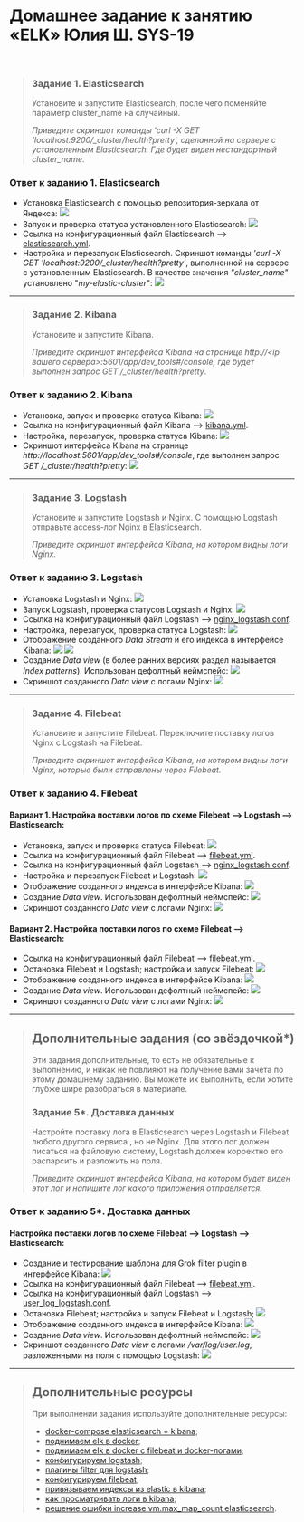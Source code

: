 # Домашнее задание к занятию «ELK» Юлия Ш. SYS-19
$~$
> ### Задание 1. Elasticsearch 
> 
> Установите и запустите Elasticsearch, после чего поменяйте параметр cluster_name на случайный. 
> 
> *Приведите скриншот команды 'curl -X GET 'localhost:9200/_cluster/health?pretty', сделанной на сервере с установленным Elasticsearch. Где будет виден нестандартный cluster_name*.

### Ответ к заданию 1. Elasticsearch 
* Установка Elasticsearch с помощью репозитория-зеркала от Яндекса:
![](img/sysdb-3.1.1.png)
* Запуск и проверка статуса установленного Elasticsearch:
![](img/sysdb-3.1.2.png)
* Ссылка на конфигурационный файл Elasticsearch --> [elasticsearch.yml](conf/sysdb-3/elasticsearch.yml).
* Настройка и перезапуск Elasticsearch. Скриншот команды *'curl -X GET 'localhost:9200/_cluster/health?pretty'*, выполненной на сервере с установленным Elasticsearch. В качестве значения *"cluster_name"* установлено "*my-elastic-cluster*":
![](img/sysdb-3.1.3.png)
---

> ### Задание 2. Kibana
> 
> Установите и запустите Kibana.
> 
> *Приведите скриншот интерфейса Kibana на странице http://<ip вашего сервера>:5601/app/dev_tools#/console, где будет выполнен запрос GET /_cluster/health?pretty*.

### Ответ к заданию 2. Kibana 
* Установка, запуск и проверка статуса Kibana:
![](img/sysdb-3.2.1.png)
* Ссылка на конфигурационный файл Kibana --> [kibana.yml](conf/sysdb-3/kibana.yml).
* Настройка, перезапуск, проверка статуса Kibana:
![](img/sysdb-3.2.2.png)
* Скриншот интерфейса Kibana на странице *http://localhost:5601/app/dev_tools#/console*, где выполнен запрос *GET /_cluster/health?pretty*:
![](img/sysdb-3.2.3.png)
---

> ### Задание 3. Logstash
> 
> Установите и запустите Logstash и Nginx. С помощью Logstash отправьте access-лог Nginx в Elasticsearch. 
> 
> *Приведите скриншот интерфейса Kibana, на котором видны логи Nginx.*

### Ответ к заданию 3. Logstash
* Установка Logstash и Nginx:
![](img/sysdb-3.3.1.png)
* Запуск Logstash, проверка статусов Logstash и Nginx:
![](img/sysdb-3.3.2.png)
* Ссылка на конфигурационный файл Logstash --> [nginx_logstash.conf](conf/sysdb-3/1_nginx_logstash.conf).
* Настройка, перезапуск, проверка статуса Logstash:
![](img/sysdb-3.3.3.png)
* Отображение созданного *Data Stream* и его индекса в интерфейсе Kibana:
![](img/sysdb-3.3.4.png)
![](img/sysdb-3.3.5.png)
* Создание *Data view* (в более ранних версиях раздел называется *Index patterns*). Использован дефолтный неймспейс:
![](img/sysdb-3.3.6.png)
* Скриншот созданного *Data view* с логами Nginx:
![](img/sysdb-3.3.7.png)
---

> ### Задание 4. Filebeat 
> 
> Установите и запустите Filebeat. Переключите поставку логов Nginx с Logstash на Filebeat. 
> 
> *Приведите скриншот интерфейса Kibana, на котором видны логи Nginx, которые были отправлены через Filebeat.*

### Ответ к заданию 4. Filebeat
#### Вариант 1. Настройка поставки логов по схеме Filebeat --> Logstash --> Elasticsearch:
* Установка, запуск и проверка статуса Filebeat:
![](img/sysdb-3.4.1.png)
* Ссылка на конфигурационный файл Filebeat --> [filebeat.yml](conf/sysdb-3/1_filebeat.yml).
* Ссылка на конфигурационный файл Logstash --> [nginx_logstash.conf](conf/sysdb-3/2_nginx_logstash.conf).
* Настройка и перезапуск Filebeat и Logstash:
![](img/sysdb-3.4.2.png)
* Отображение созданного индекса в интерфейсе Kibana:
![](img/sysdb-3.4.3.png)
* Создание *Data view*. Использован дефолтный неймспейс:
![](img/sysdb-3.4.4.png)
* Скриншот созданного *Data view* с логами Nginx:
![](img/sysdb-3.4.5.png)
#### Вариант 2. Настройка поставки логов по схеме Filebeat --> Elasticsearch:
* Ссылка на конфигурационный файл Filebeat --> [filebeat.yml](conf/sysdb-3/2_filebeat.yml).
* Остановка Filebeat и Logstash; настройка и запуск Filebeat:
![](img/sysdb-3.4.6.png)
* Отображение созданного индекса в интерфейсе Kibana:
![](img/sysdb-3.4.7.png)
* Создание *Data view*. Использован дефолтный неймспейс:
![](img/sysdb-3.4.8.png)
* Скриншот созданного *Data view* с логами Nginx:
![](img/sysdb-3.4.9.png)
---

> ## Дополнительные задания (со звёздочкой*)
> Эти задания дополнительные, то есть не обязательные к выполнению, и никак не повлияют на получение вами зачёта по этому домашнему заданию. Вы можете их выполнить, если хотите глубже шире разобраться в материале.
> 
> ### Задание 5*. Доставка данных 
> 
> Настройте поставку лога в Elasticsearch через Logstash и Filebeat любого другого сервиса , но не Nginx. 
> Для этого лог должен писаться на файловую систему, Logstash должен корректно его распарсить и разложить на поля. 
> 
> *Приведите скриншот интерфейса Kibana, на котором будет виден этот лог и напишите лог какого приложения отправляется.*

### Ответ к заданию 5*. Доставка данных
#### Настройка поставки логов по схеме Filebeat --> Logstash --> Elasticsearch:
* Создание и тестирование шаблона для Grok filter plugin в интерфейсе Kibana:
![](img/sysdb-3.5.1.png)
* Ссылка на конфигурационный файл Filebeat --> [filebeat.yml](conf/sysdb-3/3_filebeat.yml).
* Ссылка на конфигурационный файл Logstash --> [user_log_logstash.conf](conf/sysdb-3/user_log_logstash.conf).
* Остановка Filebeat; настройка и запуск Filebeat и Logstash;
![](img/sysdb-3.5.2.png)
* Отображение созданного индекса в интерфейсе Kibana:
![](img/sysdb-3.5.3.png)
* Создание *Data view*. Использован дефолтный неймспейс:
![](img/sysdb-3.5.4.png)
* Скриншот созданного *Data view* с логами */var/log/user.log*, разложенными на поля с помощью Logstash:
![](img/sysdb-3.5.5.png)
---

> ## Дополнительные ресурсы
> 
> При выполнении задания используйте дополнительные ресурсы:
> - [docker-compose elasticsearch + kibana](11-03/docker-compose.yaml);
> - [поднимаем elk в docker](https://www.elastic.co/guide/en/elasticsearch/reference/7.17/docker.html);
> - [поднимаем elk в docker с filebeat и docker-логами](https://www.sarulabs.com/post/5/2019-08-12/sending-docker-logs-to-elasticsearch-and-kibana-with-filebeat.html);
> - [конфигурируем logstash](https://www.elastic.co/guide/en/logstash/7.17/configuration.html);
> - [плагины filter для logstash](https://www.elastic.co/guide/en/logstash/current/filter-plugins.html);
> - [конфигурируем filebeat](https://www.elastic.co/guide/en/beats/libbeat/5.3/config-file-format.html);
> - [привязываем индексы из elastic в kibana](https://www.elastic.co/guide/en/kibana/7.17/index-patterns.html);
> - [как просматривать логи в kibana](https://www.elastic.co/guide/en/kibana/current/discover.html);
> - [решение ошибки increase vm.max_map_count elasticsearch](https://stackoverflow.com/questions/42889241/how-to-increase-vm-max-map-count).
